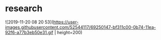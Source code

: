 # research
![2019-11-20 08 20 53](https://user-images.githubusercontent.com/52544117/69250147-bf311c00-0b74-11ea-92f6-a77b3eb50e31.gif | height=200)
